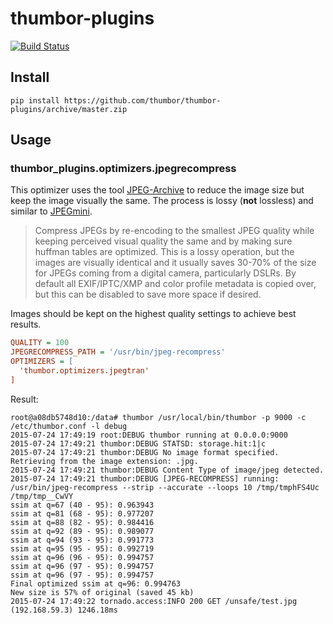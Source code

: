 # thumbor-plugins
[![Build Status](https://travis-ci.org/thumbor/thumbor-plugins.svg?branch=master)](https://travis-ci.org/thumbor/thumbor-plugins)

## Install 
```
pip install https://github.com/thumbor/thumbor-plugins/archive/master.zip
```

## Usage

### thumbor_plugins.optimizers.jpegrecompress

This optimizer uses the tool [JPEG-Archive](https://github.com/danielgtaylor/jpeg-archive) to reduce the image size but keep the image visually the same. The process is lossy (**not** lossless) and similar to [JPEGmini](http://www.jpegmini.com/).

> Compress JPEGs by re-encoding to the smallest JPEG quality while keeping perceived visual quality the same and by making sure huffman tables are optimized. This is a lossy operation, but the images are visually identical and it usually saves 30-70% of the size for JPEGs coming from a digital camera, particularly DSLRs. By default all EXIF/IPTC/XMP and color profile metadata is copied over, but this can be disabled to save more space if desired.

Images should be kept on the highest quality settings to achieve best results.

```ini
QUALITY = 100
JPEGRECOMPRESS_PATH = '/usr/bin/jpeg-recompress'
OPTIMIZERS = [
  'thumbor.optimizers.jpegtran'
]
```

Result:
```
root@a08db5748d10:/data# thumbor /usr/local/bin/thumbor -p 9000 -c /etc/thumbor.conf -l debug
2015-07-24 17:49:19 root:DEBUG thumbor running at 0.0.0.0:9000
2015-07-24 17:49:21 thumbor:DEBUG STATSD: storage.hit:1|c
2015-07-24 17:49:21 thumbor:DEBUG No image format specified. Retrieving from the image extension: .jpg.
2015-07-24 17:49:21 thumbor:DEBUG Content Type of image/jpeg detected.
2015-07-24 17:49:21 thumbor:DEBUG [JPEG-RECOMPRESS] running: /usr/bin/jpeg-recompress --strip --accurate --loops 10 /tmp/tmphFS4Uc /tmp/tmp__CwVY
ssim at q=67 (40 - 95): 0.963943
ssim at q=81 (68 - 95): 0.977207
ssim at q=88 (82 - 95): 0.984416
ssim at q=92 (89 - 95): 0.989077
ssim at q=94 (93 - 95): 0.991773
ssim at q=95 (95 - 95): 0.992719
ssim at q=96 (96 - 95): 0.994757
ssim at q=96 (97 - 95): 0.994757
ssim at q=96 (97 - 95): 0.994757
Final optimized ssim at q=96: 0.994763
New size is 57% of original (saved 45 kb)
2015-07-24 17:49:22 tornado.access:INFO 200 GET /unsafe/test.jpg (192.168.59.3) 1246.18ms
```
